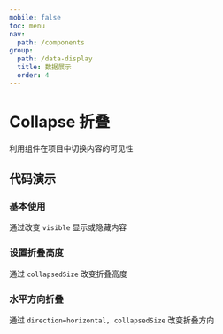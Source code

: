 ```yaml
---
mobile: false
toc: menu
nav:
  path: /components
group:
  path: /data-display
  title: 数据展示
  order: 4
---
```

# Collapse 折叠

利用组件在项目中切换内容的可见性

## 代码演示

### 基本使用

通过改变 `visible` 显示或隐藏内容

<code src="./demo/demo1.tsx"></code>

### 设置折叠高度

通过 `collapsedSize` 改变折叠高度

<code src="./demo/demo2.tsx"></code>

### 水平方向折叠

通过 `direction=horizontal, collapsedSize` 改变折叠方向

<code src="./demo/demo3.tsx"></code>

<API src="./Collapse.tsx" props="collapsedSize|direction|in|onEnter|onEntered|onEntering|onExit|onExited|onExiting|timeout|className|style"></API>

